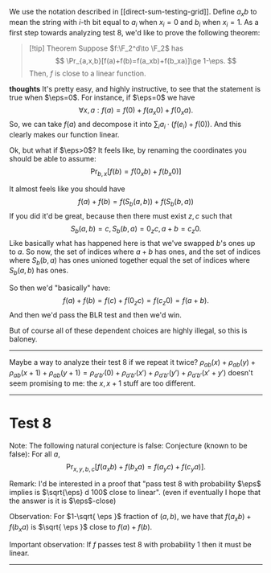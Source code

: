 We use the notation described in [[direct-sum-testing-grid]].
Define $a_x b$ to mean the string with $i$-th bit equal to $a_i$ when $x_i=0$  and $b_i$ when $x_i=1$.
As a first step towards analyzing test 8, we'd like to prove the following theorem:

> [!tip] Theorem
>  Suppose $f:\F_2^d\to \F_2$ has
>  $$
> \Pr_{a,x,b}[f(a)+f(b)=f(a_xb)+f(b_xa)]\ge 1-\eps.
> $$
> Then, $f$ is close to a linear function.

**thoughts**
It's pretty easy, and highly instructive, to see that the statement is true when $\eps=0$.
For instance, if $\eps=0$ we have
$$
\forall x,a: f(a) = f(0)+f(a_x 0) + f(0_x a).
$$
So, we can take $f(a)$ and decompose it into $\sum_i a_i\cdot (f(e_i)+f(0))$.
And this clearly makes our function linear. 

Ok, but what if $\eps>0$?
It feels like, by renaming the coordinates you should be able to assume: 
$$
\Pr_{b,x}[f(b)=f(0_xb)+f(b_x0)]
$$

It almost feels like you should have 
$$
f(a)+f(b)=f(S_b(a,b))+f(S_b(b,a))
$$
If you did it'd be great, because then there must exist $z,c$ such that 
$$
S_b(a,b)=c, S_b(b,a)=0_zc, a+b = c_z 0.
$$
Like basically what has happened here is that we've swapped $b$'s ones up to $a$. 
So now, the set of indices where $a+b$ has ones, and the set of indices where $S_b(b,a)$ has ones unioned together equal the set of indices where $S_b(a,b)$ has ones.

So then we'd "basically" have:
$$
f(a)+f(b) = f(c)+f(0_z c) = f(c_z 0) = f(a+b).
$$
And then we'd pass the BLR test and then we'd win. 

But of course all of these dependent choices are highly illegal, so this is baloney.

---

Maybe a way to analyze their test 8 if we repeat it twice?
$\rho_{ab}(x)+\rho_{ab}(y)+\rho_{ab}(x+1)+\rho_{ab}(y+1) = \rho_{a'b'}(0)+\rho_{a'b'}(x')+\rho_{a'b'}(y')+\rho_{a'b'}(x'+y')$
doesn't seem promising to me: the $x,x+1$ stuff are too different.  

---

# Test 8

Note: 
The following natural conjecture is false:
Conjecture (known to be false): For all $a$,
$$
\Pr_{x,y,b,c}[f(a_xb)+f(b_xa) = f(a_yc)+f(c_ya)].
$$

Remark: I'd be interested in a proof that "pass test 8 with probability $\eps$ implies is $\sqrt{\eps} d 100$ close to linear". (even if eventually I hope that the answer is it is $\eps$-close)


Observation: 
For $1-\sqrt{ \eps }$ fraction of $(a,b)$, we have that $f(a_xb)+f(b_xa)$ is $\sqrt{ \eps }$ close to $f(a)+f(b)$.

Important observation: 
If $f$ passes test 8 with probability 1 then it must be linear. 

--- 

